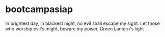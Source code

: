 # bootcampasiap
In brightest day, in blackest night, no evil shall escape my sight. Let those who worship evil's might, beware my power, Green Lantern's light
